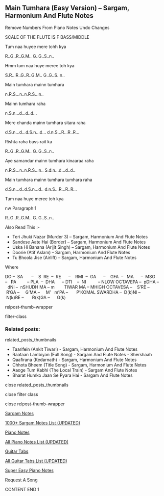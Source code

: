 
## Main Tumhara (Easy Version) – Sargam, Harmonium And Flute Notes

Remove Numbers From Piano Notes
Undo Changes

SCALE OF THE FLUTE IS F BASS/MIDDLE

Tum naa huyee mere tohh kya

R..G..R..G.M.. G..G..S..n..

Hmm tum naa huye meree toh kya

S.R…R..G..R..G.M.. G..G..S..n..

Main tumhara mainn tumhara

n.R.S…n..n.R.S…n..

Mainn tumhara raha

n.S.n…d…d..d…

Mere chanda mainn tumhara sitara raha

d.S.n…d…d.S.n…d… d.n.S…R…R..R…

Rishta raha bass rait ka

R..G..R..G.M.. G..G..S..n..

Aye samandar mainn tumhara kinaaraa raha

n.R.S…n..n.R.S…n.. S.d.n…d…d..d..

Main tumhara mainn tumhara tumhara raha

d.S.n…d..d.S.n…d.. d.n.S…R…R..R…

Tum naa huye meree toh kya

nw Paragraph 1

R..G..R..G.M.. G..G..S..n..

Also Read This :-

* Teri Jhuki Nazar (Murder 3) – Sargam, Harmonium And Flute Notes
* Sandese Aate Hai (Border) – Sargam, Harmonium And Flute Notes
* Uska Hi Banana (Arijit Singh) – Sargam, Harmonium And Flute Notes
* Doorie (Atif Aslam) – Sargam, Harmonium And Flute Notes
* Tu Bhoola Jise (Airlift) – Sargam, Harmonium And Flute Notes

Where

DO –  SA       –    S  RE  –  RE      –    RMI  –  GA      –    GFA  –   MA      –  MSO  –   PA         – PLA  –  DHA      – DTI    –  NI          – NLOW OCTAVEPA –  pDHA –  dNI –  nSHUDH MA – m        TIWAR MA – MHIGH OCTAVESA –    S’RE –     R’GA –     G’MA –     M’   m’PA –       P’KOMAL SWARDHA –  D(k)NI –       N(k)RE –       R(k)GA –      G(k)

relpost-thumb-wrapper

filter-class

### Related posts:

related_posts_thumbnails

* Taarifein (Ankit Tiwari) - Sargam, Harmonium And Flute Notes
* Raataan Lambiyan (Full Song) - Sargam And Flute Notes - Shershaah
* Qaafirana (Kedarnath) - Sargam, Harmonium And Flute Notes
* Chhota Bheem (Title Song) - Sargam, Harmonium And Flute Notes
* Aaoge Tum Kabhi (The Local Train) - Sargam And Flute Notes
* Bharat Humko Jaan Se Pyara Hai - Sargam And Flute Notes

close related_posts_thumbnails

close filter class

close relpost-thumb-wrapper

[Sargam Notes](https://www.notationsworld.com/sargam-notes.html)

[1000+ Sargam Notes List (UPDATED)](https://www.notationsworld.com/all-songs-list-sargam-notes.html)

[Piano Notes](https://www.notationsworld.com/piano-notes.html)

[All Piano Notes List (UPDATED)](https://www.notationsworld.com/all-songs-list-piano-notes.html)

[Guitar Tabs](https://www.notationsworld.com/guitar-tabs.html)

[All Guitar Tabs List (UPDATED)](https://www.notationsworld.com/all-songs-list-guitar-tabs.html)

[Super Easy Piano Notes](https://studywall.in/)

[Request A Song](https://www.notationsworld.com/request-a-song.html)

CONTENT END 1

